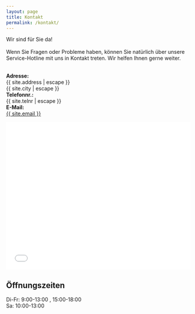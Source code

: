 ```yaml
---
layout: page
title: Kontakt
permalink: /kontakt/
---
```


Wir sind für Sie da!<br/><br/>
Wenn Sie Fragen oder Probleme haben, können Sie natürlich über unsere Service-Hotline mit uns in Kontakt treten. Wir helfen Ihnen gerne weiter.<br/><br/>

<b>Adresse:</b><br/>
{{ site.address | escape }}<br/>
{{ site.city | escape }}<br/>
<b>Telefonnr.:</b><br/>{{ site.telnr | escape }}<br/>
<b>E-Mail:</b><br/><a class="u-email" href="mailto:{{ site.email }}">{{ site.email }}</a>

<iframe marginwidth="0" marginheight="0" scrolling="no" longdesc="//maps.google.com/staticmap?center=52.39604%2C9.743060000000014&amp;maptype=roadmap&amp;zoom=15&amp;size=500x400&amp;format=png&amp;markers=52.39604%2C9.743060000000014%2Cred&amp;sensor=false&amp;hl=de" src="//maps.google.com/maps?z=15&amp;ll=52.39604%2C9.743060000000014&amp;q=Ferdinand-Wallbrecht-Stra%C3%9Fe%2069%2C%2030163%20Hannover%2C%20Deutschland&amp;iwloc=near&amp;f=q&amp;source=s_q&amp;hl=de&amp;ie=UTF8&amp;output=embed" id="map-1433087825133" style="" width="500" height="400" frameborder="0"></iframe>

## Öffnungszeiten

Di-Fr: 9:00-13:00 , 15:00-18:00<br/>
Sa:    10:00-13:00
